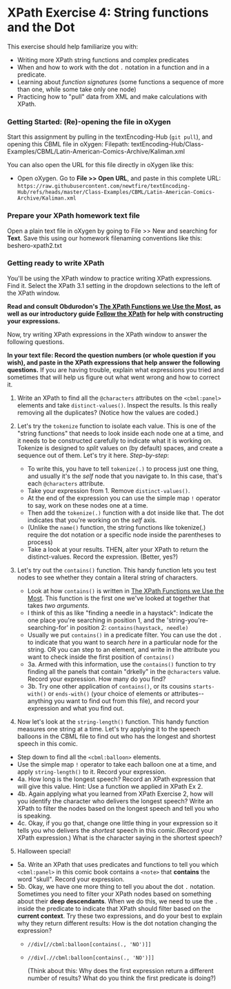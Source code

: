 # XPath Exercise 4: String functions and the Dot

 This exercise should help familiarize you with:
* Writing more XPath string functions and complex predicates
* When and how to work with the dot `.` notation in a function and in a predicate.
* Learning about *function signatures* (some functions a sequence of more than one, while some take only one node)
* Practicing how to "pull" data from XML and make calculations with XPath.


### Getting Started: (Re)-opening the file in oXygen

Start this assignment by pulling in the textEncoding-Hub (`git pull`), and opening this CBML file in oXygen:
Filepath: textEncoding-Hub/Class-Examples/CBML/Latin-American-Comics-Archive/Kaliman.xml

You can also open the URL for this file directly in oXygen like this:
* Open oXygen. Go to **File >> Open URL**, and paste in this complete URL:
`https://raw.githubusercontent.com/newtfire/textEncoding-Hub/refs/heads/master/Class-Examples/CBML/Latin-American-Comics-Archive/Kaliman.xml`


### Prepare your XPath homework text file
Open a plain text file in oXygen by going to File >> New and searching for **Text**.
Save this using our homework filenaming conventions like this: beshero-xpath2.txt

### Getting ready to write XPath
You'll be using the XPath window to practice writing XPath expressions. Find it. 
Select the XPath 3.1 setting in the dropdown selections to the left of the XPath window. 

**Read and consult Obdurodon's [The XPath Functions we Use the Most](http://dh.obdurodon.org/functions.xhtml), as well as our introductory guide [Follow the XPath](https://newtfire.org/courses/tutorials/explainXPath.html) 
for help with constructing your expressions.**

Now, try writing XPath expressions in the XPath window to answer the following questions. 


**In your text file: Record the question numbers (or whole question if you wish), and 
paste in the XPath expressions that help answer the following questions.** 
If you are having trouble, explain what expressions you tried and sometimes that will help us 
figure out what went wrong and how to correct it.


1. Write an XPath to find all the `@characters` attributes on the `<cbml:panel>` elements and take `distinct-values()`.
Inspect the results. Is this really removing all the duplicates? (Notice how the values are coded.)

2. Let's try the `tokenize` function to isolate each value. This is one of the "string functions" that needs to look inside
each node one at a time, and it needs to be constructed carefully to indicate what it is working on. 
Tokenize is designed to *split* values on (by default) spaces, and create a sequence out of them. Let's try it here. *Step-by-step*:
    * To write this, you have to tell `tokenize(.)` to process just one thing, and usually it's the *self* node that you navigate to.
In this case, that's each `@characters` attribute. 
    * Take your expression from 1. Remove `distinct-values()`. 
    * At the end of the expression you can use the simple map `!` operator to say, work on these nodes one at a time.
    * Then add the `tokenize(.)` function with a dot inside like that. The dot indicates that you're working on the *self* axis.
    * (Unlike the `name()` function, the string functions like tokenize(.) require the dot notation or a specific node inside the parentheses to process)
    * Take a look at your results. THEN, alter your XPath to return the distinct-values. Record the expression. (Better, yes?)

3. Let's try out the `contains()` function. This handy function lets you test nodes to see whether they contain a literal string of characters.
    * Look at how `contains()` is written in [The XPath Functions we Use the Most](http://dh.obdurodon.org/functions.xhtml). This function is the first one we've looked at together that takes *two arguments*. 
    * I think of this as like "finding a needle in a haystack": Indicate the one place you're searching in position 1, and the 'string-you're-searching-for' in position 2: 
`contains(haystack, needle)`
    * Usually we put `contains()` in a predicate filter. You can use the dot `.` to indicate that you want to search *here* in a particular node for the string. OR you can step to an element, and write in the attribute you want to check inside the first position of `contains()`
    * 3a. Armed with this information, use the `contains()` function to try finding all the panels that contain "drkelly" in the `@characters` value. Record your expression. How many do you find?
   * 3b. Try one other application of `contains()`, or its cousins `starts-with()` or `ends-with()` (your choice of elements or attributes--anything you want to find out from this file), and record your expression and what you find out.

4. Now let's look at the `string-length()` function. This handy function measures one string at a time. Let's try applying it
to the speech balloons in the CBML file to find out who has the longest and shortest speech in this comic.
* Step down to find all the `<cbml:balloon>` elements. 
* Use the simple map `!` operator to take each balloon one at a time, and apply `string-length()` to it. Record your expression.
* 4a. How long is the longest speech? Record an XPath expression that will give this value. Hint: Use a function we applied in XPath Ex 2.
* 4b. Again applying what you learned from XPath Exercise 2, how will you identify the character who delivers the longest speech? Write an XPath to filter the nodes based on the longest speech and tell you who is speaking. 
* 4c. Okay, if you go that, change one little thing in your expression so it tells you who delivers the *shortest* speech in this comic.(Record your XPath expression.) What is the character saying in the shortest speech?

5. Halloween special! 
  * 5a. Write an XPath that uses predicates and functions to tell you which `<cbml:panel>` in this comic book contains a `<note>` that **contains** the word "skull". Record your expression.
  * 5b. Okay, we have one more thing to tell you about the dot `.`  notation. Sometimes you need to filter your XPath nodes based on something about their **deep descendants**.
     When we do this, we need to use the `.` inside the predicate to indicate that XPath should filter based on the **current context**. 
    Try these two expressions, and do your best to explain why they return different results: How is the dot notation changing the expression?
      * `//div[//cbml:balloon[contains(., 'NO')]]`
      * `//div[.//cbml:balloon[contains(., 'NO')]]`
    
        (Think about this: Why does the first expression return a different number of results? What do you think the first predicate is doing?)
    
    





 
 
 







